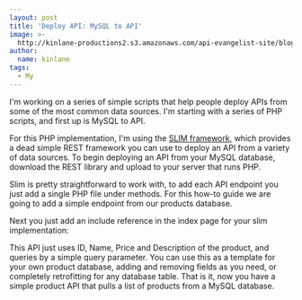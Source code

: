 ```yaml
---
layout: post
title: 'Deploy API: MySQL to API'
image: >-
  http://kinlane-productions2.s3.amazonaws.com/api-evangelist-site/blog/bw-mysql.png
author:
  name: kinlane
tags:
  - My
---
```

I'm working on a series of simple scripts that help people deploy APIs from some of the most common data sources. I'm starting with a series of PHP scripts, and first up is MySQL to API.

For this PHP implementation, I'm using the [SLIM framework](http://www.slimframework.com/), which provides a dead simple REST framework you can use to deploy an API from a variety of data sources. To begin deploying an API from your MySQL database, download the REST library and upload to your server that runs PHP.

Slim is pretty straightforward to work with, to add each API endpoint you just add a single PHP file under methods. For this how-to guide we are going to add a simple endpoint from our products database.

Next you just add an include reference in the index page for your slim implementation:

This API just uses ID, Name, Price and Description of the product, and queries by a simple query parameter. You can use this as a template for your own product database, adding and removing fields as you need, or completely retrofitting for any database table. That is it, now you have a simple product API that pulls a list of products from a MySQL database.
